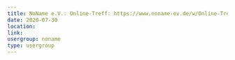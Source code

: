 ```yaml
---
title: NoName e.V.: Online-Treff: https://www.noname-ev.de/w/Online-Treff
date: 2020-07-30
location: 
link: 
usergroup: noname
type: usergroup
---
```

